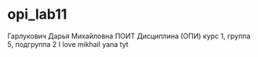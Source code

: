 # opi_lab11
Гарлукович
Дарья
Михайловна
ПОИТ
Дисциплина (ОПИ)
курс 1, группа 5, подгруппа 2
I love mikhail
yana tyt
